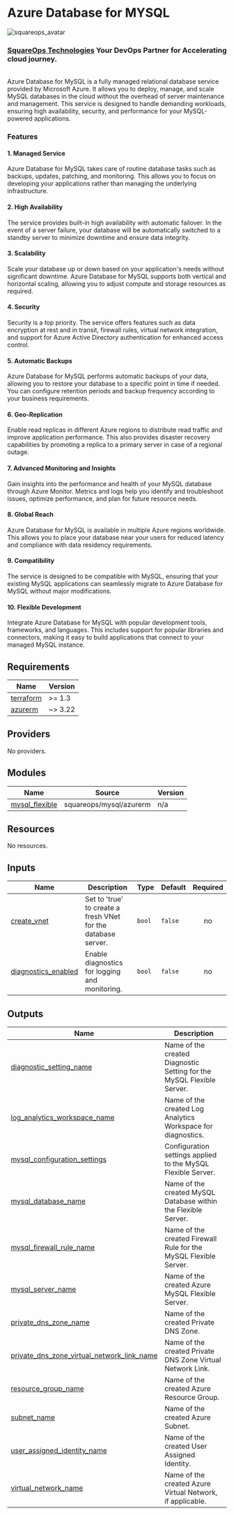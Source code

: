# Azure Database for MYSQL
![squareops_avatar]

[squareops_avatar]: https://squareops.com/wp-content/uploads/2022/12/squareops-logo.png

### [SquareOps Technologies](https://squareops.com/) Your DevOps Partner for Accelerating cloud journey.
<br>
Azure Database for MySQL is a fully managed relational database service provided by Microsoft Azure. It allows you to deploy, manage, and scale MySQL databases in the cloud without the overhead of server maintenance and management. This service is designed to handle demanding workloads, ensuring high availability, security, and performance for your MySQL-powered applications.

### Features

#### 1. **Managed Service**
Azure Database for MySQL takes care of routine database tasks such as backups, updates, patching, and monitoring. This allows you to focus on developing your applications rather than managing the underlying infrastructure.

#### 2. **High Availability**
The service provides built-in high availability with automatic failover. In the event of a server failure, your database will be automatically switched to a standby server to minimize downtime and ensure data integrity.

#### 3. **Scalability**
Scale your database up or down based on your application's needs without significant downtime. Azure Database for MySQL supports both vertical and horizontal scaling, allowing you to adjust compute and storage resources as required.

#### 4. **Security**
Security is a top priority. The service offers features such as data encryption at rest and in transit, firewall rules, virtual network integration, and support for Azure Active Directory authentication for enhanced access control.

#### 5. **Automatic Backups**
Azure Database for MySQL performs automatic backups of your data, allowing you to restore your database to a specific point in time if needed. You can configure retention periods and backup frequency according to your business requirements.

#### 6. **Geo-Replication**
Enable read replicas in different Azure regions to distribute read traffic and improve application performance. This also provides disaster recovery capabilities by promoting a replica to a primary server in case of a regional outage.

#### 7. **Advanced Monitoring and Insights**
Gain insights into the performance and health of your MySQL database through Azure Monitor. Metrics and logs help you identify and troubleshoot issues, optimize performance, and plan for future resource needs.

#### 8. **Global Reach**
Azure Database for MySQL is available in multiple Azure regions worldwide. This allows you to place your database near your users for reduced latency and compliance with data residency requirements.

#### 9. **Compatibility**
The service is designed to be compatible with MySQL, ensuring that your existing MySQL applications can seamlessly migrate to Azure Database for MySQL without major modifications.

#### 10. **Flexible Development**
Integrate Azure Database for MySQL with popular development tools, frameworks, and languages. This includes support for popular libraries and connectors, making it easy to build applications that connect to your managed MySQL instance.


## Requirements

| Name | Version |
|------|---------|
| <a name="requirement_terraform"></a> [terraform](#requirement\_terraform) | >= 1.3 |
| <a name="requirement_azurerm"></a> [azurerm](#requirement\_azurerm) | ~> 3.22 |

## Providers

No providers.

## Modules

| Name | Source | Version |
|------|--------|---------|
| <a name="module_mysql_flexible"></a> [mysql\_flexible](#module\_mysql\_flexible) | squareops/mysql/azurerm | n/a |

## Resources

No resources.

## Inputs

| Name | Description | Type | Default | Required |
|------|-------------|------|---------|:--------:|
| <a name="input_create_vnet"></a> [create\_vnet](#input\_create\_vnet) | Set to 'true' to create a fresh VNet for the database server. | `bool` | `false` | no |
| <a name="input_diagnostics_enabled"></a> [diagnostics\_enabled](#input\_diagnostics\_enabled) | Enable diagnostics for logging and monitoring. | `bool` | `false` | no |

## Outputs

| Name | Description |
|------|-------------|
| <a name="output_diagnostic_setting_name"></a> [diagnostic\_setting\_name](#output\_diagnostic\_setting\_name) | Name of the created Diagnostic Setting for the MySQL Flexible Server. |
| <a name="output_log_analytics_workspace_name"></a> [log\_analytics\_workspace\_name](#output\_log\_analytics\_workspace\_name) | Name of the created Log Analytics Workspace for diagnostics. |
| <a name="output_mysql_configuration_settings"></a> [mysql\_configuration\_settings](#output\_mysql\_configuration\_settings) | Configuration settings applied to the MySQL Flexible Server. |
| <a name="output_mysql_database_name"></a> [mysql\_database\_name](#output\_mysql\_database\_name) | Name of the created MySQL Database within the Flexible Server. |
| <a name="output_mysql_firewall_rule_name"></a> [mysql\_firewall\_rule\_name](#output\_mysql\_firewall\_rule\_name) | Name of the created Firewall Rule for the MySQL Flexible Server. |
| <a name="output_mysql_server_name"></a> [mysql\_server\_name](#output\_mysql\_server\_name) | Name of the created Azure MySQL Flexible Server. |
| <a name="output_private_dns_zone_name"></a> [private\_dns\_zone\_name](#output\_private\_dns\_zone\_name) | Name of the created Private DNS Zone. |
| <a name="output_private_dns_zone_virtual_network_link_name"></a> [private\_dns\_zone\_virtual\_network\_link\_name](#output\_private\_dns\_zone\_virtual\_network\_link\_name) | Name of the created Private DNS Zone Virtual Network Link. |
| <a name="output_resource_group_name"></a> [resource\_group\_name](#output\_resource\_group\_name) | Name of the created Azure Resource Group. |
| <a name="output_subnet_name"></a> [subnet\_name](#output\_subnet\_name) | Name of the created Azure Subnet. |
| <a name="output_user_assigned_identity_name"></a> [user\_assigned\_identity\_name](#output\_user\_assigned\_identity\_name) | Name of the created User Assigned Identity. |
| <a name="output_virtual_network_name"></a> [virtual\_network\_name](#output\_virtual\_network\_name) | Name of the created Azure Virtual Network, if applicable. |
